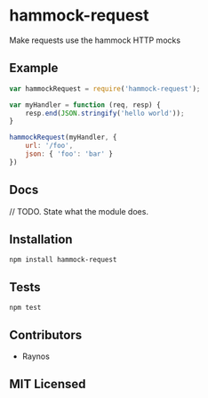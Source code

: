 # hammock-request

<!--
    [![build status][build-png]][build]
    [![Coverage Status][cover-png]][cover]
    [![Davis Dependency status][dep-png]][dep]
-->

<!-- [![NPM][npm-png]][npm] -->

Make requests use the hammock HTTP mocks

## Example

```js
var hammockRequest = require('hammock-request');

var myHandler = function (req, resp) {
    resp.end(JSON.stringify('hello world'));
}

hammockRequest(myHandler, {
    url: '/foo',
    json: { 'foo': 'bar' }
})
```

## Docs

// TODO. State what the module does.

## Installation

`npm install hammock-request`

## Tests

`npm test`

## Contributors

 - Raynos

## MIT Licensed

  [build-png]: https://secure.travis-ci.org/Raynos/hammock-request.png
  [build]: https://travis-ci.org/Raynos/hammock-request
  [cover-png]: https://coveralls.io/repos/Raynos/hammock-request/badge.png
  [cover]: https://coveralls.io/r/Raynos/hammock-request
  [dep-png]: https://david-dm.org/Raynos/hammock-request.png
  [dep]: https://david-dm.org/Raynos/hammock-request
  [npm-png]: https://nodei.co/npm/hammock-request.png?stars&downloads
  [npm]: https://nodei.co/npm/hammock-request
